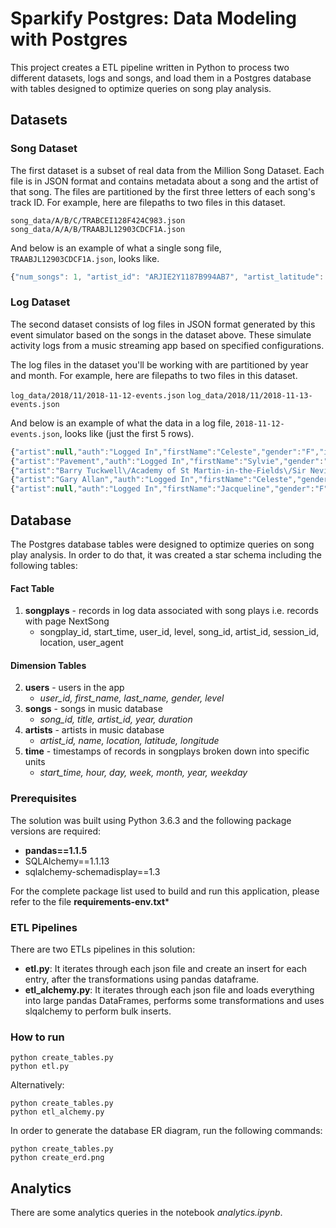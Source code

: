 # Sparkify Postgres: Data Modeling with Postgres

This project creates a ETL pipeline written in Python to process two different datasets, logs and songs, and load them in a Postgres database with tables designed to optimize queries on song play analysis.

## Datasets

### Song Dataset
The first dataset is a subset of real data from the Million Song Dataset. Each file is in JSON format and contains metadata about a song and the artist of that song. The files are partitioned by the first three letters of each song's track ID. For example, here are filepaths to two files in this dataset.

`song_data/A/B/C/TRABCEI128F424C983.json`
`song_data/A/A/B/TRAABJL12903CDCF1A.json`

And below is an example of what a single song file, `TRAABJL12903CDCF1A.json`, looks like.

```javascript
{"num_songs": 1, "artist_id": "ARJIE2Y1187B994AB7", "artist_latitude": null, "artist_longitude": null, "artist_location": "", "artist_name": "Line Renaud", "song_id": "SOUPIRU12A6D4FA1E1", "title": "Der Kleine Dompfaff", "duration": 152.92036, "year": 0}
```

### Log Dataset
The second dataset consists of log files in JSON format generated by this event simulator based on the songs in the dataset above. These simulate activity logs from a music streaming app based on specified configurations.

The log files in the dataset you'll be working with are partitioned by year and month. For example, here are filepaths to two files in this dataset.

`log_data/2018/11/2018-11-12-events.json`
`log_data/2018/11/2018-11-13-events.json`

And below is an example of what the data in a log file, `2018-11-12-events.json`, looks like (just the first 5 rows).

```javascript
{"artist":null,"auth":"Logged In","firstName":"Celeste","gender":"F","itemInSession":0,"lastName":"Williams","length":null,"level":"free","location":"Klamath Falls, OR","method":"GET","page":"Home","registration":1541077528796.0,"sessionId":438,"song":null,"status":200,"ts":1541990217796,"userAgent":"\"Mozilla\/5.0 (Windows NT 6.1; WOW64) AppleWebKit\/537.36 (KHTML, like Gecko) Chrome\/37.0.2062.103 Safari\/537.36\"","userId":"53"}
{"artist":"Pavement","auth":"Logged In","firstName":"Sylvie","gender":"F","itemInSession":0,"lastName":"Cruz","length":99.16036,"level":"free","location":"Washington-Arlington-Alexandria, DC-VA-MD-WV","method":"PUT","page":"NextSong","registration":1540266185796.0,"sessionId":345,"song":"Mercy:The Laundromat","status":200,"ts":1541990258796,"userAgent":"\"Mozilla\/5.0 (Macintosh; Intel Mac OS X 10_9_4) AppleWebKit\/537.77.4 (KHTML, like Gecko) Version\/7.0.5 Safari\/537.77.4\"","userId":"10"}
{"artist":"Barry Tuckwell\/Academy of St Martin-in-the-Fields\/Sir Neville Marriner","auth":"Logged In","firstName":"Celeste","gender":"F","itemInSession":1,"lastName":"Williams","length":277.15873,"level":"free","location":"Klamath Falls, OR","method":"PUT","page":"NextSong","registration":1541077528796.0,"sessionId":438,"song":"Horn Concerto No. 4 in E flat K495: II. Romance (Andante cantabile)","status":200,"ts":1541990264796,"userAgent":"\"Mozilla\/5.0 (Windows NT 6.1; WOW64) AppleWebKit\/537.36 (KHTML, like Gecko) Chrome\/37.0.2062.103 Safari\/537.36\"","userId":"53"}
{"artist":"Gary Allan","auth":"Logged In","firstName":"Celeste","gender":"F","itemInSession":2,"lastName":"Williams","length":211.22567,"level":"free","location":"Klamath Falls, OR","method":"PUT","page":"NextSong","registration":1541077528796.0,"sessionId":438,"song":"Nothing On But The Radio","status":200,"ts":1541990541796,"userAgent":"\"Mozilla\/5.0 (Windows NT 6.1; WOW64) AppleWebKit\/537.36 (KHTML, like Gecko) Chrome\/37.0.2062.103 Safari\/537.36\"","userId":"53"}
{"artist":null,"auth":"Logged In","firstName":"Jacqueline","gender":"F","itemInSession":0,"lastName":"Lynch","length":null,"level":"paid","location":"Atlanta-Sandy Springs-Roswell, GA","method":"GET","page":"Home","registration":1540223723796.0,"sessionId":389,"song":null,"status":200,"ts":1541990714796,"userAgent":"\"Mozilla\/5.0 (Macintosh; Intel Mac OS X 10_9_4) AppleWebKit\/537.78.2 (KHTML, like Gecko) Version\/7.0.6 Safari\/537.78.2\"","userId":"29"}
```

## Database

The Postgres database tables were designed to optimize queries on song play analysis. In order to do that, it was created a  star schema including the following tables:

#### Fact Table
 1. **songplays** - records in log data associated with song plays i.e. records with page NextSong
    - songplay_id, start_time, user_id, level, song_id, artist_id, session_id, location, user_agent

#### Dimension Tables
 2. **users** - users in the app
    - *user_id, first_name, last_name, gender, level*
 3. **songs** - songs in music database
    - *song_id, title, artist_id, year, duration*
 4. **artists** - artists in music database
    - *artist_id, name, location, latitude, longitude*
 5. **time** - timestamps of records in songplays broken down into specific units
    - *start_time, hour, day, week, month, year, weekday*



### Prerequisites

The solution was built using Python 3.6.3 and the following package versions are required:
 - **pandas==1.1.5**
 - SQLAlchemy==1.1.13
 - sqlalchemy-schemadisplay==1.3

For the complete package list used to build and run this application, please refer to the file **requirements-env.txt***


### ETL Pipelines
There are two ETLs pipelines in this solution:
 - **etl.py**: It iterates through each json file and create an insert for each entry, after the transformations using pandas dataframe.
 - **etl_alchemy.py**: It iterates through each json file and loads everything into large pandas DataFrames, performs some transformations and uses slqalchemy to perform bulk inserts.

### How to run

```
python create_tables.py
python etl.py
```

Alternatively:

```
python create_tables.py
python etl_alchemy.py
```

In order to generate the database ER diagram, run the following commands:

```
python create_tables.py
python create_erd.png
```


## Analytics

There are some analytics queries in the notebook *analytics.ipynb*.




